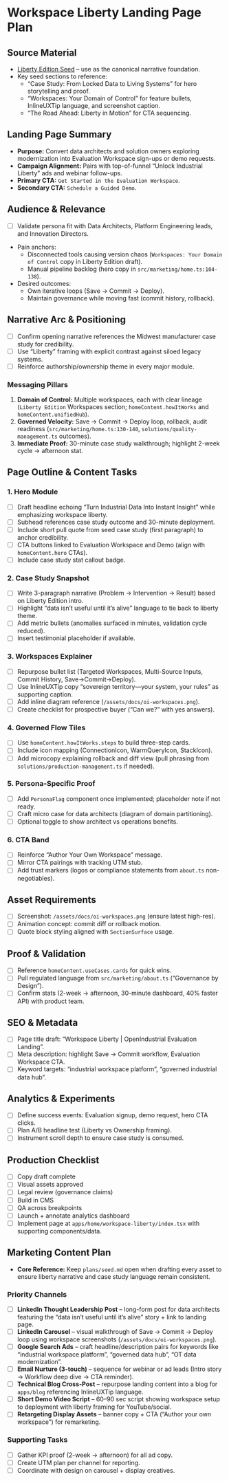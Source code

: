 # Workspace Liberty Landing Page Plan

## Source Material
- [Liberty Edition Seed](./seed.md) – use as the canonical narrative foundation.
- Key seed sections to reference:
  - “Case Study: From Locked Data to Living Systems” for hero storytelling and proof.
  - “Workspaces: Your Domain of Control” for feature bullets, InlineUXTip language, and screenshot caption.
  - “The Road Ahead: Liberty in Motion” for CTA sequencing.

## Landing Page Summary
- **Purpose:** Convert data architects and solution owners exploring modernization into Evaluation Workspace sign-ups or demo requests.
- **Campaign Alignment:** Pairs with top-of-funnel “Unlock Industrial Liberty” ads and webinar follow-ups.
- **Primary CTA:** `Get Started in the Evaluation Workspace`.
- **Secondary CTA:** `Schedule a Guided Demo`.

## Audience & Relevance
- [ ] Validate persona fit with Data Architects, Platform Engineering leads, and Innovation Directors.
- Pain anchors:
  - Disconnected tools causing version chaos (`Workspaces: Your Domain of Control` copy in Liberty Edition draft).
  - Manual pipeline backlog (hero copy in `src/marketing/home.ts:104-138`).
- Desired outcomes:
  - Own iterative loops (Save → Commit → Deploy).
  - Maintain governance while moving fast (commit history, rollback).

## Narrative Arc & Positioning
- [ ] Confirm opening narrative references the Midwest manufacturer case study for credibility.
- [ ] Use “Liberty” framing with explicit contrast against siloed legacy systems.
- [ ] Reinforce authorship/ownership theme in every major module.

### Messaging Pillars
1. **Domain of Control:** Multiple workspaces, each with clear lineage (`Liberty Edition` Workspaces section; `homeContent.howItWorks` and `homeContent.unifiedHub`).
2. **Governed Velocity:** Save → Commit → Deploy loop, rollback, audit readiness (`src/marketing/home.ts:130-140`, `solutions/quality-management.ts` outcomes).
3. **Immediate Proof:** 30-minute case study walkthrough; highlight 2-week cycle → afternoon stat.

## Page Outline & Content Tasks

### 1. Hero Module
- [ ] Draft headline echoing “Turn Industrial Data Into Instant Insight” while emphasizing workspace liberty.
- [ ] Subhead references case study outcome and 30-minute deployment.
- [ ] Include short pull quote from seed case study (first paragraph) to anchor credibility.
- [ ] CTA buttons linked to Evaluation Workspace and Demo (align with `homeContent.hero` CTAs).
- [ ] Include case study stat callout badge.

### 2. Case Study Snapshot
- [ ] Write 3-paragraph narrative (Problem → Intervention → Result) based on Liberty Edition intro.
- [ ] Highlight “data isn’t useful until it’s alive” language to tie back to liberty theme.
- [ ] Add metric bullets (anomalies surfaced in minutes, validation cycle reduced).
- [ ] Insert testimonial placeholder if available.

### 3. Workspaces Explainer
- [ ] Repurpose bullet list (Targeted Workspaces, Multi-Source Inputs, Commit History, Save→Commit→Deploy).
- [ ] Use InlineUXTip copy “sovereign territory—your system, your rules” as supporting caption.
- [ ] Add inline diagram reference (`/assets/docs/oi-workspaces.png`).
- [ ] Create checklist for prospective buyer (“Can we?” with yes answers).

### 4. Governed Flow Tiles
- [ ] Use `homeContent.howItWorks.steps` to build three-step cards.
- [ ] Include icon mapping (ConnectionIcon, WarmQueryIcon, StackIcon).
- [ ] Add microcopy explaining rollback and diff view (pull phrasing from `solutions/production-management.ts` if needed).

### 5. Persona-Specific Proof
- [ ] Add `PersonaFlag` component once implemented; placeholder note if not ready.
- [ ] Craft micro case for data architects (diagram of domain partitioning).
- [ ] Optional toggle to show architect vs operations benefits.

### 6. CTA Band
- [ ] Reinforce “Author Your Own Workspace” message.
- [ ] Mirror CTA pairings with tracking UTM stub.
- [ ] Add trust markers (logos or compliance statements from `about.ts` non-negotiables).

## Asset Requirements
- [ ] Screenshot: `/assets/docs/oi-workspaces.png` (ensure latest high-res).
- [ ] Animation concept: commit diff or rollback motion.
- [ ] Quote block styling aligned with `SectionSurface` usage.

## Proof & Validation
- [ ] Reference `homeContent.useCases.cards` for quick wins.
- [ ] Pull regulated language from `src/marketing/about.ts` (“Governance by Design”).
- [ ] Confirm stats (2-week → afternoon, 30-minute dashboard, 40% faster API) with product team.

## SEO & Metadata
- [ ] Page title draft: “Workspace Liberty | OpenIndustrial Evaluation Landing”.
- [ ] Meta description: highlight Save → Commit workflow, Evaluation Workspace CTA.
- [ ] Keyword targets: “industrial workspace platform”, “governed industrial data hub”.

## Analytics & Experiments
- [ ] Define success events: Evaluation signup, demo request, hero CTA clicks.
- [ ] Plan A/B headline test (Liberty vs Ownership framing).
- [ ] Instrument scroll depth to ensure case study is consumed.

## Production Checklist
- [ ] Copy draft complete
- [ ] Visual assets approved
- [ ] Legal review (governance claims)
- [ ] Build in CMS
- [ ] QA across breakpoints
- [ ] Launch + annotate analytics dashboard
- [ ] Implement page at `apps/home/workspace-liberty/index.tsx` with supporting components/data.

## Marketing Content Plan
- **Core Reference:** Keep `plans/seed.md` open when drafting every asset to ensure liberty narrative and case study language remain consistent.

### Priority Channels
- [ ] **LinkedIn Thought Leadership Post** – long-form post for data architects featuring the “data isn’t useful until it’s alive” story + link to landing page.
- [ ] **LinkedIn Carousel** – visual walkthrough of Save → Commit → Deploy loop using workspace screenshots (`/assets/docs/oi-workspaces.png`).
- [ ] **Google Search Ads** – craft headline/description pairs for keywords like “industrial workspace platform”, “governed data hub”, “OT data modernization”.
- [ ] **Email Nurture (3-touch)** – sequence for webinar or ad leads (Intro story → Workflow deep dive → CTA reminder).
- [ ] **Technical Blog Cross-Post** – repurpose landing content into a blog for `apps/blog` referencing InlineUXTip language.
- [ ] **Short Demo Video Script** – 60–90 sec script showing workspace setup to deployment with liberty framing for YouTube/social.
- [ ] **Retargeting Display Assets** – banner copy + CTA (“Author your own workspace”) for remarketing.

### Supporting Tasks
- [ ] Gather KPI proof (2-week → afternoon) for all ad copy.
- [ ] Create UTM plan per channel for reporting.
- [ ] Coordinate with design on carousel + display creatives.
